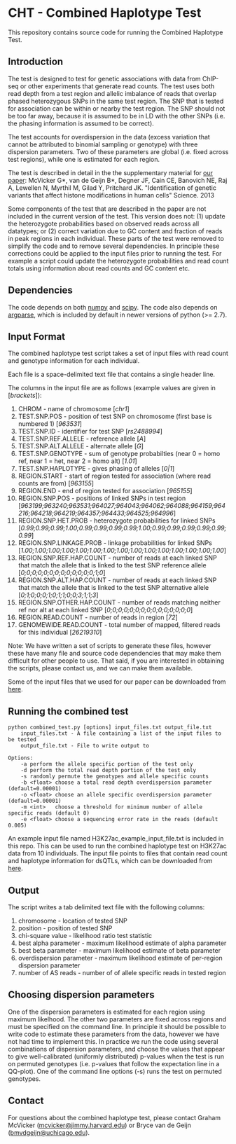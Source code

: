 CHT -  Combined Haplotype Test
======================

This repository contains source code for running the Combined Haplotype Test. 

Introduction
----------

The test is designed to test for genetic associations with data from ChIP-seq or 
other experiments that generate read counts. The test uses both read depth from a 
test region and allelic imbalance of reads that overlap phased heterozygous SNPs in 
the same test region. The SNP that is tested for association can be within or 
nearby the test region. The SNP should not be too far away, because it is assumed 
to be in LD with the other SNPs (i.e. the phasing information is assumed to be 
correct). 

The test accounts for overdispersion in the data (excess variation that cannot be 
attributed to binomial sampling or genotype) with three dispersion parameters. Two 
of these parameters are global (i.e. fixed across test regions), while one is 
estimated for each region.

The test is described in detail in the the supplementary material for 
[our paper](http://dx.doi.org/10.1126/science.1242429): McVicker G\*, van de Geijn B\*, 
Degner JF, Cain CE, Banovich NE, Raj A, Lewellen N, Myrthil M, Gilad Y, Pritchard JK. 
"Identification of genetic variants that affect histone modifications in human cells" 
Science. 2013

Some components of the test that are described in the paper are not included in the 
current version of the test. This version does not: (1) update the heterozygote probabilities
based on observed reads across all datatypes; or (2) correct variation due to GC content and 
fraction of reads in peak regions in each individual. These parts of the test were removed to 
simplify the code and to remove several dependencies. In principle these corrections could be 
applied to the input files prior to running the test. For example a script could update the 
heterozygote probabilities and read count totals using information about read counts and GC 
content etc.


Dependencies
----------

The code depends on both [numpy](http://www.numpy.org) and [scipy](http://www.scipy.org). 
The code also depends on [argparse](https://code.google.com/p/argparse/), which is included 
by default in newer versions of python (>= 2.7).

Input Format
----------

The combined haplotype test script takes a set of input files with
read count and genotype information for each individual. 

Each file is a space-delimited text file that contains a single header line.

The columns in the input file are as follows (example values are given in [*brackets*]):

1. CHROM - name of chromosome [*chr1*]
2. TEST.SNP.POS - position of test SNP on chromosome (first base is numbered 1) [*963531*]
3. TEST.SNP.ID - identifier for test SNP [*rs2488994*]
4. TEST.SNP.REF.ALLELE - reference allele [*A*]
5. TEST.SNP.ALT.ALLELE - alternate allele [*G*]
6. TEST.SNP.GENOTYPE - sum of genotype probabilties (near 0 = homo ref, near 1 = het, near 2 = homo alt) [*1.01*] 
7. TEST.SNP.HAPLOTYPE - gives phasing of alleles [*0|1*]
8. REGION.START - start of region tested for association (where read counts are from) [*963155*]
9. REGION.END - end of region tested for association [*965155*]
10. REGION.SNP.POS - positions of linked SNPs in test region [*963199;963240;963531;964027;964043;964062;964088;964159;964216;964218;964219;964357;964433;964525;964996*]
11. REGION.SNP.HET.PROB - heterozygote probabilities for linked SNPs [*0.99;0.99;0.99;1.00;0.99;0.99;0.99;0.99;1.00;0.99;0.99;0.99;0.99;0.99;0.99*]
12. REGION.SNP.LINKAGE.PROB - linkage probabilities for linked SNPs [*1.00;1.00;1.00;1.00;1.00;1.00;1.00;1.00;1.00;1.00;1.00;1.00;1.00;1.00;1.00*]
13. REGION.SNP.REF.HAP.COUNT - number of reads at each linked SNP that match the allele that is linked to the test SNP reference allele [*0;0;0;0;0;0;0;0;0;0;0;0;0;1;0*]
14. REGION.SNP.ALT.HAP.COUNT - number of reads at each linked SNP that match the allele that is linked to the test SNP alternative allele [*0;1;0;0;0;1;0;1;1;0;0;3;1;1;3*]
15. REGION.SNP.OTHER.HAP.COUNT - number of reads matching neither ref nor alt at each linked SNP [*0;0;0;0;0;0;0;0;0;0;0;0;0;0;0*]
16. REGION.READ.COUNT - number of reads in region [*72*]
17. GENOMEWIDE.READ.COUNT - total number of mapped, filtered reads for this individual [*26219310*]

Note: We have written a set of scripts to generate these files,
however these have many file and source code dependencies that may
make them difficult for other people to use. That said, if you are
interested in obtaining the scripts, please contact us, and we can
make them available.

Some of the input files that we used for our paper can be downloaded from 
[here](http://eqtl.uchicago.edu/histone_mods/haplotype_read_counts/). 


Running the combined test
---------------------

    python combined_test.py [options] input_files.txt output_file.txt
        input_files.txt - A file containing a list of the input files to be tested
        output_file.txt - File to write output to

    Options:
        -a perform the allele specific portion of the test only
        -d perform the total read depth portion of the test only
        -s randomly permute the genotypes and allele specific counts
        -b <float> choose a total read depth overdispersion parameter (default=0.00001)
        -o <float> choose an allele specific overdispersion parameter (default=0.00001)
        -m <int>   choose a threshold for minimum number of allele specific reads (default 0)
        -e <float> choose a sequencing error rate in the reads (default 0.005)

An example input file named H3K27ac\_example\_input\_file.txt is included in this repo. This can be used to run the combined haplotype test on H3K27ac data from 10 individuals. The input file points to files that contain read count and haplotype information for dsQTLs, which can be downloaded from [here](http://eqtl.uchicago.edu/histone_mods/haplotype_read_counts/dsQTLs/).


Output
------

The script writes a tab delimited text file with the following columns:

1. chromosome - location of tested SNP
2. position - position of tested SNP
3. chi-square value - likelihood ratio test statistic
4. best alpha parameter - maximum likelihood estimate of alpha parameter
5. best beta parameter - maximum likelihood estimate of beta parameter
6. overdispersion parameter - maximum  likelihood estimate of per-region dispersion parameter
7. number of AS reads - number  of of allele specific reads in tested region



Choosing dispersion parameters
------

One of the dispersion parameters is estimated for each region using maximum likelhood. 
The other two parameters are fixed across regions and must be specified on the command 
line. In principle it should be possible to write code to estimate these parameters from 
the data, however we have not had time to implement this. In practice we run the code using 
several combinations of dispersion parameters, and choose the values that appear to give 
well-calibrated (uniformly distributed) p-values when the test is run on permuted genotypes
(i.e. p-values that follow the expectation line in a QQ-plot). One of the command line options
(-s) runs the test on permuted genotypes. 


Contact
------

For questions about the combined haplotype test, please contact Graham McVicker 
(mcvicker@jimmy.harvard.edu) or Bryce van de Geijn (bmvdgeijn@uchicago.edu).

